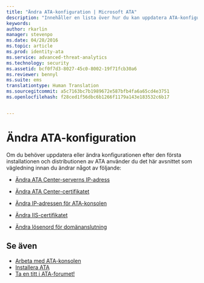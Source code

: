 ```yaml
---
title: "Ändra ATA-konfiguration | Microsoft ATA"
description: "Innehåller en lista över hur du kan uppdatera ATA-konfigurationen."
keywords: 
author: rkarlin
manager: stevenpo
ms.date: 04/28/2016
ms.topic: article
ms.prod: identity-ata
ms.service: advanced-threat-analytics
ms.technology: security
ms.assetid: bcf0f7d3-8027-45c0-8002-19f71fcb30a6
ms.reviewer: bennyl
ms.suite: ems
translationtype: Human Translation
ms.sourcegitcommit: a5c7163bc7b1989672e587bfb4fa6a65cd4e3751
ms.openlocfilehash: f28ced1f56dbc6b1266f1179a143e183532c6b17


---
```


# Ändra ATA-konfiguration

Om du behöver uppdatera eller ändra konfigurationen efter den första installationen och distributionen av ATA använder du det här avsnittet som vägledning innan du ändrar något av följande:

-   [Ändra ATA Center-serverns IP-adress](modifying-ata-config-centerip.md)

-   [Ändra ATA Center-certifikatet](modifying-ata-config-centercert.md)

-   [Ändra IP-adressen för ATA-konsolen](modifying-ata-config-consoleip.md)

-   [Ändra IIS-certifikatet](modifying-ata-config-iiscert.md)

-   [Ändra lösenord för domänanslutning](modifying-ata-config-dcpassword.md)

## Se även
- [Arbeta med ATA-konsolen](working-with-ata-console.md)
- [Installera ATA](install-ata.md)
- [Ta en titt i ATA-forumet!](https://social.technet.microsoft.com/Forums/security/home?forum=mata)



<!--HONumber=Jul16_HO3-->



